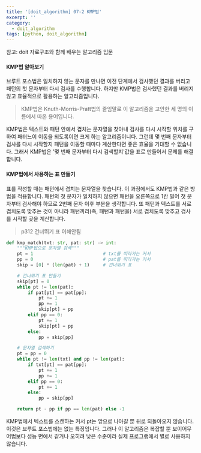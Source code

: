 ```yaml
---
title: '[doit_algorithm] 07-2 KMP법'
excerpt: ''
category:
  - doit_algorithm
tags: [python, doit_algorithm]
---
```


참고: doit 자료구조와 함께 배우는 알고리즘 입문

#### KMP법 알아보기

브루트 포스법은 일치하지 않는 문자를 만나면 이전 단계에서 검사했던 결과를 버리고 패턴의 첫 문자부터 다시 검사를 수행합니다. 하지만 KMP법은 검사했던 결과를 버리지 않고 효율적으로 활용하는 알고리즘입니다.

> KMP법은 Knuth-Morris-Pratt법의 줄임말로 이 알고리즘을 고안한 세 명의 이름에서 따온 용어입니다.

KMP법은 텍스트와 패턴 안에서 겹치는 문자열을 찾아내 검사를 다시 시작할 위치를 구하여 패터느이 이동을 되도록이면 크게 하는 알고리즘이니다. 그런데 몇 번째 문자부터 검사를 다시 시작할지 패턴을 이동할 때마다 계산한다면 좋은 효율을 기대할 수 없습니다. 그래서 KMP법은 '몇 번째 문자부터 다시 검색할지'값을 표로 만들어서 문제를 해결합니다.

#### KMP법에서 사용하는 표 만들기

표를 작성할 때는 패턴에서 겹치는 문자열을 찾습니다. 이 과정에서도 KMP법과 같은 방법을 적용합니다. 패턴의 첫 문자가 일치하지 않으면 패턴을 오른쪽으로 1칸 밀어 첫 문자부터 검사해야 하므로 2번째 문자 이후 부분을 생각합니다. 또 패턴과 텍스트를 서로 겹치도록 맞추는 것이 아니라 패턴끼리(즉, 패턴과 패턴을) 서로 겹치도록 맞추고 검사를 시작할 곳을 계산합니다.

> p312 건너뛰기 표 이해안됨

```python
def kmp_match(txt: str, pat: str) -> int:
    """KMP법으로 문자열 검색"""
    pt = 1                          # txt를 따라가는 커서
    pp = 0                          # pat를 따라가는 커서
    skip = [0] * (len(pat) + 1)     # 건너뛰기 표

    # 건너뛰기 표 만들기
    skip[pt] = 0
    while pt != len(pat):
        if pat[pt] == pat[pp]:
            pt += 1
            pp += 1
            skip[pt] = pp
        elif pp == 0:
            pt += 1
            skip[pt] = pp
        else:
            pp = skip[pp]

    # 문자열 검색하기
    pt = pp = 0
    while pt != len(txt) and pp != len(pat):
        if txt[pt] == pat[pp]:
            pt += 1
            pp += 1
        elif pp == 0:
            pt += 1
        else:
            pp = skip[pp]

    return pt - pp if pp == len(pat) else -1
```

KMP법에서 텍스트를 스캔하는 커서 pt는 앞으로 나아갈 뿐 뒤로 되돌아오지 않습니다. 이것은 브루트 포스법에는 없는 특징입니다. 그러나 이 알고리즘은 복잡할 뿐 보이어무어법보다 성능 면에서 같거나 오히려 낮은 수준이라 실제 프로그램에서 별로 사용하지 않습니다.
